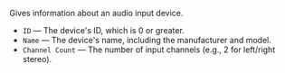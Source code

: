 Gives information about an audio input device.

   - `ID` — The device's ID, which is 0 or greater. 
   - `Name` — The device's name, including the manufacturer and model.
   - `Channel Count` — The number of input channels (e.g., 2 for left/right stereo).
